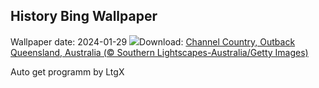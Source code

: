 ## History Bing Wallpaper
Wallpaper date: 2024-01-29
![](https://www.bing.com/th?id=OHR.ChannelOutback_EN-CA2352335616_UHD.jpg&w=1000)Download: [Channel Country, Outback Queensland, Australia (© Southern Lightscapes-Australia/Getty Images)](https://www.bing.com/th?id=OHR.ChannelOutback_EN-CA2352335616_UHD.jpg)

Auto get programm by LtgX
